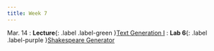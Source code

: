 ```yaml
---
title: Week 7
---
```


Mar. 14
: **Lecture**{: .label .label-green }[Text Generation I](https://docs.google.com/presentation/d/1c1565Orw_GlgtpvVmyGtmj-7VHWnJimvhf7S0DDQyLU/edit?usp=share_link)
: **Lab 6**{: .label .label-purple }[Shakespeare Generator](https://colab.research.google.com/drive/1NcpOhyadTV0IYqHo_aGoztM8pnyjwND0?usp=share_link)
